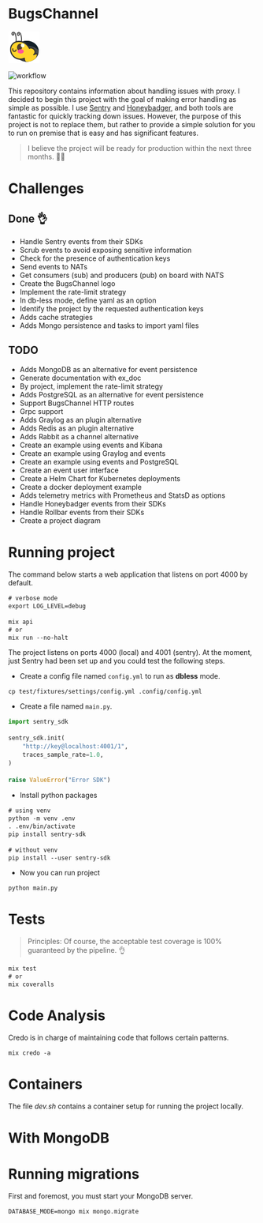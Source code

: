 # BugsChannel

![bugs channel logo](./images/logo.png)

![workflow](https://github.com/williampsena/bugs-channel/actions/workflows/main.yml/badge.svg)

This repository contains information about handling issues with proxy.
I decided to begin this project with the goal of making error handling as simple as possible.
I use [Sentry](https://sentry.io) and [Honeybadger](https://www.honeybadger.io), and both tools are fantastic for quickly tracking down issues. However, the purpose of this project is not to replace them, but rather to provide a simple solution for you to run on premise that is easy and has significant features.

> I believe the project will be ready for production within the next three months. 🙏🏾

# Challenges
## Done 👌

- Handle Sentry events from their SDKs
- Scrub events to avoid exposing sensitive information
- Check for the presence of authentication keys
- Send events to NATs
- Get consumers (sub) and producers (pub) on board with NATS
- Create the BugsChannel logo
- Implement the rate-limit strategy
- In db-less mode, define yaml as an option
- Identify the project by the requested authentication keys
- Adds cache strategies
- Adds Mongo persistence and tasks to import yaml files

## TODO

- Adds MongoDB as an alternative for event persistence
- Generate documentation with ex_doc
- By project, implement the rate-limit strategy
- Adds PostgreSQL as an alternative for event persistence
- Support BugsChannel HTTP routes
- Grpc support
- Adds Graylog as an plugin alternative
- Adds Redis as an plugin alternative
- Adds Rabbit as a channel alternative
- Create an example using events and Kibana
- Create an example using Graylog and events
- Create an example using events and PostgreSQL
- Create an event user interface
- Create a Helm Chart for Kubernetes deployments
- Create a docker deployment example
- Adds telemetry metrics with Prometheus and StatsD as options
- Handle Honeybadger events from their SDKs
- Handle Rollbar events from their SDKs
- Create a project diagram

# Running project

The command below starts a web application that listens on port 4000 by default.



```shell
# verbose mode
export LOG_LEVEL=debug

mix api
# or
mix run --no-halt
```

The project listens on ports 4000 (local) and 4001 (sentry). At the moment, just Sentry had been set up and you could test the following steps.

- Create a config file named `config.yml` to run as **dbless** mode.

```shell
cp test/fixtures/settings/config.yml .config/config.yml
```

- Create a file named `main.py`.

```python
import sentry_sdk

sentry_sdk.init(
    "http://key@localhost:4001/1",
    traces_sample_rate=1.0,
)

raise ValueError("Error SDK")
```

- Install python packages

```shell
# using venv
python -m venv .env
. .env/bin/activate
pip install sentry-sdk

# without venv
pip install --user sentry-sdk
```

- Now you can run project

```shell
python main.py
```

# Tests

> Principles: Of course, the acceptable test coverage is 100% guaranteed by the pipeline. 👌

```shell
mix test
# or
mix coveralls
```

# Code Analysis

Credo is in charge of maintaining code that follows certain patterns.

```shell
mix credo -a
```

# Containers

The file *dev.sh* contains a container setup for running the project locally.


# With MongoDB
# Running migrations

First and foremost, you must start your MongoDB server.

```shell
DATABASE_MODE=mongo mix mongo.migrate
```
